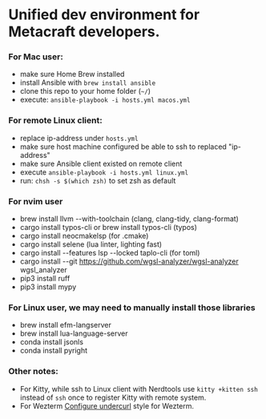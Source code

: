 # Unified dev environment for Metacraft developers.

### For Mac user:
- make sure Home Brew installed
- install Ansible with `brew install ansible`
- clone this repo to your home folder (`~/`)
- execute: `ansible-playbook -i hosts.yml macos.yml`

### For remote Linux client:
- replace ip-address under `hosts.yml`
- make sure host machine configured be able to ssh to replaced "ip-address"
- make sure Ansible client existed on remote client
- execute `ansible-playbook -i hosts.yml linux.yml`
- run: `chsh -s $(which zsh)` to set zsh as default

### For nvim user
- brew install llvm --with-toolchain (clang, clang-tidy, clang-format)
- cargo install typos-cli or brew install typos-cli (typos)
- cargo install neocmakelsp (for .cmake)
- cargo install selene (lua linter, lighting fast)
- cargo install --features lsp --locked taplo-cli (for toml)
- cargo install --git https://github.com/wgsl-analyzer/wgsl-analyzer wgsl_analyzer
- pip3 install ruff
- pip3 install mypy

### For Linux user, we may need to manually install those libraries
- brew install efm-langserver
- brew install lua-language-server
- conda install jsonls
- conda install pyright

### Other notes:
- For Kitty, while ssh to Linux client with Nerdtools use `kitty +kitten ssh` instead of `ssh` once to register Kitty with remote system.
- For Wezterm [Configure undercurl](https://wezfurlong.org/wezterm/faq.html?h=undercurl#how-do-i-enable-undercurl-curly-underlines) style for Wezterm.


